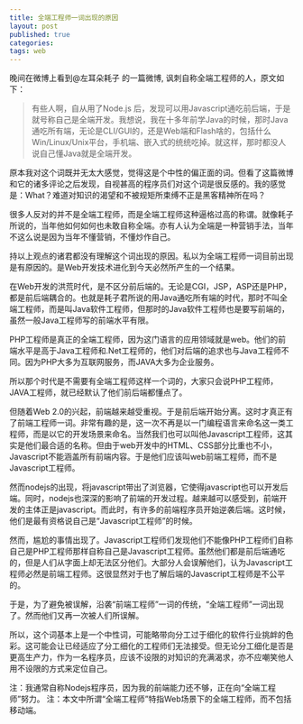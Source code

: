```yaml
---
title: 全端工程师一词出现的原因
layout: post
published: true
categories: 
tags: web
---
```


  晚间在微博上看到@左耳朵耗子 的一篇微博, 讽刺自称全端工程师的人，原文如下：

> 有些人啊，自从用了Node.js 后，发现可以用Javascript通吃前后端，于是就号称自己是全端开发。我想说，我在十多年前学Java的时候，那时Java通吃所有端，无论是CLI/GUI的，还是Web端和Flash啥的，包括什么Win/Linux/Unix平台，手机端、嵌入式的统统吃掉。就这样，那时都没人说自己懂Java就是全端开发。

  原本我对这个词既并无太大感觉，觉得这是个中性的偏正面的词。但看了这篇微博和它的诸多评论之后发现，自视甚高的程序员们对这个词是很反感的。我的感觉是：What？难道对知识的渴望和不被规矩所束缚不正是黑客精神所在吗？

  很多人反对的并不是全端工程师，而是全端工程师这种逼格过高的称谓。就像耗子所说的，当年他如何如何也未敢自称全端。亦有人认为全端是一种营销手法，当年不这么说是因为当年不懂营销，不懂炒作自己。

  持以上观点的诸君都没有理解这个词出现的原因。私以为全端工程师一词目前出现是有原因的。是Web开发技术进化到今天必然所产生的一个结果。

  在Web开发的洪荒时代，是不区分前后端的。无论是CGI，JSP，ASP还是PHP，都是前后端耦合的。也就是耗子君所说的用Java通吃所有端的时代，那时不叫全端工程师，而是叫Java软件工程师，但那时的Java软件工程师也是要写前端的，虽然一般Java工程师写的前端水平有限。

  PHP工程师是真正的全端工程师，因为这门语言的应用领域就是web。他们的前端水平是高于Java工程师和.Net工程师的，他们对后端的追求也与Java工程师不同。因为PHP大多为互联网服务，而JAVA大多为企业服务。

  所以那个时代是不需要有全端工程师这样一个词的，大家只会说PHP工程师，JAVA工程师，就已经默认了他们前后端都懂点了。

  但随着Web 2.0的兴起，前端越来越受重视。于是前后端开始分离。这时才真正有了前端工程师一词。非常有趣的是，这一次不再是以一门编程语言来命名这一类工程师，而是以它的开发场景来命名。当然我们也可以叫他Javascript工程师，这其实是他们最合适的名称。但由于web开发中的HTML、CSS部分比重也不小，Javascript不能涵盖所有前端内容。于是他们应该叫web前端工程师，而不是Javascript工程师。

  然而nodejs的出现，将javascript带出了浏览器，它使得javascript也可以开发后端。同时，nodejs也深深的影响了前端的开发过程。越来越可以感受到，前端开发的主体正是javascript。而此时，有许多的前端程序员开始逆袭后端。这时候，他们是最有资格说自己是“Javascript工程师”的时候。

  然而，尴尬的事情出现了。Javascript工程师们发现他们不能像PHP工程师们自称自己是PHP工程师那样自称自己是Javascript工程师。虽然他们都是前后端通吃的，但是人们从字面上却无法区分他们。大部分人会误解他们，认为Javascript工程师必然是前端工程师。这很显然对于也了解后端的Javascript工程师是不公平的。

  于是，为了避免被误解，沿袭“前端工程师”一词的传统，“全端工程师”一词出现了。然而他们又再一次被人们所误解。

  所以，这个词基本上是一个中性词，可能略带向分工过于细化的软件行业挑衅的色彩。这可能会让已经适应了分工细化的工程师们无法接受。但无论分工细化是否是更高生产力，作为一名程序员，应该不设限的对知识的充满渴求，亦不应嘲笑他人用不设限的方式来定位自己。

  注：我通常自称Nodejs程序员，因为我的前端能力还不够，正在向“全端工程师”努力。
  注：本文中所谓“全端工程师”特指Web场景下的全端工程师，而不包括移动端。

